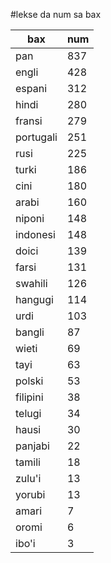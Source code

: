 #lekse da num sa bax

| bax | num |
|-----|-----|
| pan | 837 |
| engli | 428 |
| espani | 312 |
| hindi | 280 |
| fransi | 279 |
| portugali | 251 |
| rusi | 225 |
| turki | 186 |
| cini | 180 |
| arabi | 160 |
| niponi | 148 |
| indonesi | 148 |
| doici | 139 |
| farsi | 131 |
| swahili | 126 |
| hangugi | 114 |
| urdi | 103 |
| bangli | 87 |
| wieti | 69 |
| tayi | 63 |
| polski | 53 |
| filipini | 38 |
| telugi | 34 |
| hausi | 30 |
| panjabi | 22 |
| tamili | 18 |
| zulu'i | 13 |
| yorubi | 13 |
| amari | 7 |
| oromi | 6 |
| ibo'i | 3 |
